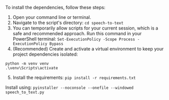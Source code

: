 To install the dependencies, follow these steps:

1. Open your command line or terminal.
2. Navigate to the script's directory: `cd speech-to-text`
3. You can temporarily allow scripts for your current session, which is a safe and recommended approach. Run this command in your PowerShell terminal:
   `Set-ExecutionPolicy -Scope Process -ExecutionPolicy Bypass`
4. (Recommended) Create and activate a virtual environment to keep your project dependencies isolated:

```
python -m venv venv
.\venv\Scripts\activate
```

5. Install the requirements: `pip install -r requirements.txt`

Install using: `pyinstaller --noconsole --onefile --windowed speech_to_text.py`

